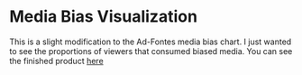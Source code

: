 # Media Bias Visualization

This is a slight modification to the Ad-Fontes media bias chart.  I just wanted to see the proportions of viewers that consumed biased media.  You can see the finished product [here](https://media-bias.evannishi.me)